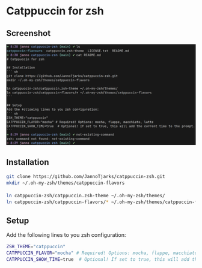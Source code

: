 # Catppuccin for zsh

## Screenshot
![Screenshot of the catppuccin mocha flavor](screenshots/mocha.png)

## Installation
``` sh
git clone https://github.com/JannoTjarks/catppuccin-zsh.git
mkdir ~/.oh-my-zsh/themes/catppuccin-flavors

ln catppuccin-zsh/catppuccin.zsh-theme ~/.oh-my-zsh/themes/
ln catppuccin-zsh/catppuccin-flavors/* ~/.oh-my-zsh/themes/catppuccin-flavors
```

## Setup
Add the following lines to you zsh configuration:
``` sh
ZSH_THEME="catppuccin"
CATPPUCCIN_FLAVOR="mocha" # Required! Options: mocha, flappe, macchiato, latte
CATPPUCCIN_SHOW_TIME=true  # Optional! If set to true, this will add the current time to the prompt.
```
